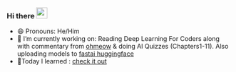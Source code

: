 ### Hi there <a href="https://www.gautamkrishnar.com/"><img src="https://media.giphy.com/media/hvRJCLFzcasrR4ia7z/giphy.gif" width="25px"></a>

- 😄 Pronouns: He/Him
- 🔭 I’m currently working on: Reading Deep Learning For Coders along with commentary from [ohmeow](https://ohmeow.com/) & doing AI Quizzes (Chapters1-11). Also uploading models to [fastai huggingface](https://huggingface.co/fastai)
- 👾Today I learned : [check it out](https://til.kurianbenoy.com/)

<!--
**kurianbenoy/kurianbenoy** is a ✨ _special_ ✨ repository because its `README.md` (this file) appears on your GitHub profile.

Here are some ideas to get you started:

- 🔭 I’m currently working on ...
- 🌱 I’m currently learning ...
- 👯 I’m looking to collaborate on ...
- 🤔 I’m looking for help with ...
- 💬 Ask me about ...
- 📫 How to reach me: ...
- 😄 Pronouns: ...
- ⚡ Fun fact: ...
-->
